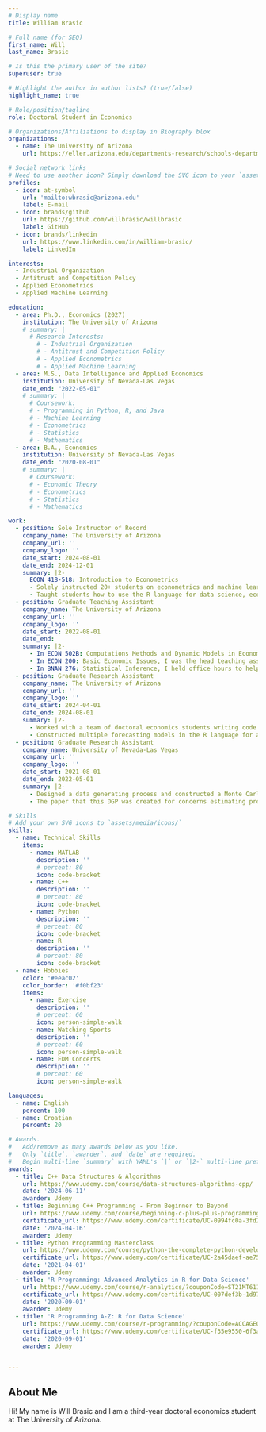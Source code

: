 ```yaml
---
# Display name
title: William Brasic

# Full name (for SEO)
first_name: Will
last_name: Brasic

# Is this the primary user of the site?
superuser: true

# Highlight the author in author lists? (true/false)
highlight_name: true

# Role/position/tagline
role: Doctoral Student in Economics

# Organizations/Affiliations to display in Biography blox
organizations:
  - name: The University of Arizona
    url: https://eller.arizona.edu/departments-research/schools-departments/economics

# Social network links
# Need to use another icon? Simply download the SVG icon to your `assets/media/icons/` folder.
profiles:
  - icon: at-symbol
    url: 'mailto:wbrasic@arizona.edu'
    label: E-mail
  - icon: brands/github
    url: https://github.com/willbrasic/willbrasic
    label: GitHub
  - icon: brands/linkedin
    url: https://www.linkedin.com/in/william-brasic/
    label: LinkedIn

interests:
  - Industrial Organization
  - Antitrust and Competition Policy
  - Applied Econometrics
  - Applied Machine Learning

education:
  - area: Ph.D., Economics (2027)
    institution: The University of Arizona
    # summary: |
      # Research Interests:
        # - Industrial Organization
        # - Antitrust and Competition Policy
        # - Applied Econometrics
        # - Applied Machine Learning
  - area: M.S., Data Intelligence and Applied Economics
    institution: University of Nevada-Las Vegas
    date_end: "2022-05-01"
    # summary: |
      # Coursework:
      # - Programming in Python, R, and Java
      # - Machine Learning
      # - Econometrics
      # - Statistics
      # - Mathematics
  - area: B.A., Economics
    institution: University of Nevada-Las Vegas
    date_end: "2020-08-01"
    # summary: |
      # Coursework:
      # - Economic Theory
      # - Econometrics
      # - Statistics
      # - Mathematics

work:
  - position: Sole Instructor of Record
    company_name: The University of Arizona
    company_url: ''
    company_logo: ''
    date_start: 2024-08-01
    date_end: 2024-12-01
    summary: |2-
      ECON 418-518: Introduction to Econometrics
      - Solely instructed 20+ students on econometrics and machine learning algorithms
      - Taught students how to use the R language for data science, econometrics, and machine learning
  - position: Graduate Teaching Assistant
    company_name: The University of Arizona
    company_url: ''
    company_logo: ''
    date_start: 2022-08-01
    date_end:
    summary: |2-
      - In ECON 502B: Computations Methods and Dynamic Models in Economics, I held weekly lab sessions to instruct first-year doctoral students on implementing dynamic models using numerical computing in Python. Furthermore, I held weekly office hours to assist students with course materials.
      - In ECON 200: Basic Economic Issues, I was the head teaching assistant leading a small team of 10+ undergraduate, masters, and Ph.D. students in operating this 500+ student course. I also wrote Python code to automate participation recording and uploading exam scores into the online grade portal.
      - In BNAN 276: Statistical Inference, I held office hours to help students with homework assignments and studying for exams as well as assisted the instructor with grading.
  - position: Graduate Research Assistant
    company_name: The University of Arizona
    company_url: ''
    company_logo: ''
    date_start: 2024-04-01
    date_end: 2024-08-01
    summary: |2-
      - Worked with a team of doctoral economics students writing code for a project regarding estimating climate damages. Translated STATA code into the R language while eliminating potential bottlenecks.
      - Constructed multiple forecasting models in the R language for a project aimed at predicting inflation to understand if it is harder to forecast since the COVID-19 pandemic.
  - position: Graduate Research Assistant
    company_name: University of Nevada-Las Vegas
    company_url: ''
    company_logo: ''
    date_start: 2021-08-01
    date_end: 2022-05-01
    summary: |2-
      - Designed a data generating process and constructed a Monte Carlo simulation in the R language.
      - The paper that this DGP was created for concerns estimating production functions when output is given exogenously.

# Skills
# Add your own SVG icons to `assets/media/icons/`
skills:
  - name: Technical Skills
    items:
      - name: MATLAB
        description: ''
        # percent: 80
        icon: code-bracket
      - name: C++
        description: ''
        # percent: 80
        icon: code-bracket
      - name: Python
        description: ''
        # percent: 80
        icon: code-bracket
      - name: R
        description: ''
        # percent: 80
        icon: code-bracket
  - name: Hobbies
    color: '#eeac02'
    color_border: '#f0bf23'
    items:
      - name: Exercise
        description: ''
        # percent: 60
        icon: person-simple-walk
      - name: Watching Sports
        description: ''
        # percent: 60
        icon: person-simple-walk
      - name: EDM Concerts
        description: ''
        # percent: 60
        icon: person-simple-walk

languages:
  - name: English
    percent: 100
  - name: Croatian
    percent: 20

# Awards.
#   Add/remove as many awards below as you like.
#   Only `title`, `awarder`, and `date` are required.
#   Begin multi-line `summary` with YAML's `|` or `|2-` multi-line prefix and indent 2 spaces below.
awards:
  - title: C++ Data Structures & Algorithms
    url: https://www.udemy.com/course/data-structures-algorithms-cpp/
    date: '2024-06-11'
    awarder: Udemy
  - title: Beginning C++ Programming - From Beginner to Beyond
    url: https://www.udemy.com/course/beginning-c-plus-plus-programming/?couponCode=ST21MT61124
    certificate_url: https://www.udemy.com/certificate/UC-0994fc0a-3fd2-4370-98e0-a945c00f2b46/
    date: '2024-04-16'
    awarder: Udemy
  - title: Python Programming Masterclass
    url: https://www.udemy.com/course/python-the-complete-python-developer-course/?couponCode=ST21MT61124
    certificate_url: https://www.udemy.com/certificate/UC-2a45daef-ae75-4969-a01d-e0e51c4ba2c8/
    date: '2021-04-01'
    awarder: Udemy
  - title: 'R Programming: Advanced Analytics in R for Data Science'
    url: https://www.udemy.com/course/r-analytics/?couponCode=ST21MT61124
    certificate_url: https://www.udemy.com/certificate/UC-007def3b-1d97-473d-8c77-dcc5830f6e9d/
    date: '2020-09-01'
    awarder: Udemy
  - title: 'R Programming A-Z: R for Data Science'
    url: https://www.udemy.com/course/r-programming/?couponCode=ACCAGE0923
    certificate_url: https://www.udemy.com/certificate/UC-f35e9550-6f3a-4e39-aece-cd7819076d30/
    date: '2020-09-01'
    awarder: Udemy


---
```


## About Me

Hi! My name is Will Brasic and I am a third-year doctoral economics student at The University of Arizona.
